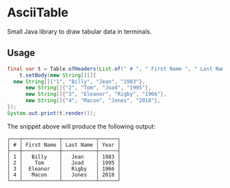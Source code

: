 # AsciiTable

Small Java library to draw tabular data in terminals.

## Usage

```java
final var t = Table.ofHeaders(List.of(" # ", " First Name ", " Last Name ", " Year "));
    t.setBody(new String[][]{
  new String[]{"1", "Billy", "Jean", "1983"},
      new String[]{"2", "Tom", "Joad", "1995"},
      new String[]{"3", "Eleanor", "Rigby", "1966"},
      new String[]{"4", "Macon", "Jones", "2018"},
});
System.out.print(t.render());
```

The snippet above will produce the following output:

```
┌───┬────────────┬───────────┬──────┐
│ # │ First Name │ Last Name │ Year │
├───┼────────────┼───────────┼──────┤
│ 1 │   Billy    │   Jean    │ 1983 │
│ 2 │    Tom     │   Joad    │ 1995 │
│ 3 │  Eleanor   │   Rigby   │ 1966 │
│ 4 │   Macon    │   Jones   │ 2018 │
└───┴────────────┴───────────┴──────┘
```
